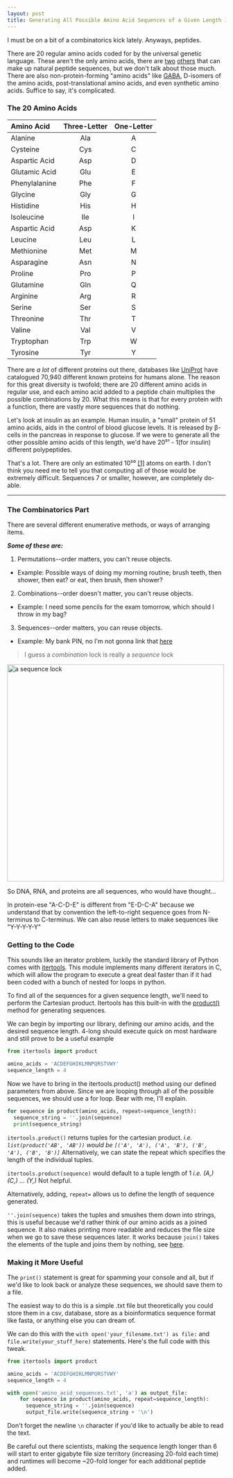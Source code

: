 ```yaml
---
layout: post
title: Generating All Possible Amino Acid Sequences of a Given Length in Python 3
---
```


I must be on a bit of a combinatorics kick lately.
Anyways, peptides.

There are 20 regular amino acids coded for by the universal genetic language. These aren't the only amino acids, there are [two](https://en.wikipedia.org/wiki/Selenocysteine) [others](https://en.wikipedia.org/wiki/Pyrrolysine) that can make up natural peptide sequences, but we don't talk about those much.
There are also non-protein-forming "amino acids" like [GABA](https://en.wikipedia.org/wiki/Gamma-Aminobutyric_acid), D-isomers of the amino acids, post-translational amino acids, and even synthetic amino acids.
Suffice to say, it's complicated.

### The 20 Amino Acids

| Amino Acid    | Three-Letter  |       One-Letter |
| :------------ |:-------------:|:----------------:|
| Alanine       | Ala           | A            |
| Cysteine      | Cys           | C            |
| Aspartic Acid | Asp           | D            |
| Glutamic Acid | Glu           | E            |
| Phenylalanine | Phe           | F            |
| Glycine       | Gly           | G            |
| Histidine     | His           | H            |
| Isoleucine    | Ile           | I            |
| Aspartic Acid | Asp           | K            |
| Leucine       | Leu           | L            |
| Methionine    | Met           | M            |
| Asparagine    | Asn           | N            |
| Proline       | Pro           | P            |
| Glutamine     | Gln           | Q            |
| Arginine      | Arg           | R            |
| Serine        | Ser           | S            |
| Threonine     | Thr           | T            |
| Valine        | Val           | V            |
| Tryptophan    | Trp           | W            |
| Tyrosine      | Tyr           | Y            |



There are *a lot* of different proteins out there, databases like [UniProt](http://www.uniprot.org/proteomes/UP000005640) have catalogued 70,940 different known proteins for humans alone.
The reason for this great diversity is twofold; there are 20 different amino acids in regular use, and each amino acid added to a peptide chain multiplies the possible combinations by 20.
What this means is that for every protein with a function, there are vastly more sequences that do nothing.

Let's look at insulin as an example. Human insulin, a "small" protein of 51 amino acids, aids in the control of blood glucose levels.
It is released by β-cells in the pancreas in response to glucose. 
If we were to generate all the other possible amino acids of this length, we'd have 20⁵¹ - 1(for insulin) different polypeptides.


That's a lot. There are only an estimated 10⁵⁰ [[1]](http://www.fnal.gov/pub/science/inquiring/questions/1atoms.html) atoms on earth. I don't think you need me to tell you that computing all of those would be extremely difficult. Sequences 7 or smaller, however, are completely do-able.

-----

### The Combinatorics Part


There are several different enumerative methods, or ways of arranging items.

**_Some of these are:_**

1. Permutations--order matters, you can't reuse objects.
 - Example: Possible ways of doing my morning routine; brush teeth, then shower, then eat? or eat, then brush, then shower?

2. Combinations--order doesn't matter, you can't reuse objects.
 - Example: I need some pencils for the exam tomorrow, which should I throw in my bag?

3. Sequences--order matters, you can reuse objects.
 - Example: My bank PIN, no I'm not gonna link that [here](https://www.youtube.com/watch?v=dQw4w9WgXcQ)


>I guess a _combination_ lock is really a _sequence_ lock

<img src="{{ site.baseurl }}/images/Combination_lock.jpg" alt="a sequence lock" style="width: 500px;"/>

So DNA, RNA, and proteins are all sequences, who would have thought...

In protein-ese "A-C-D-E" is different from "E-D-C-A" because we understand that by convention the left-to-right sequence goes from N-terminus to C-terminus.
We can also reuse letters to make sequences like "Y-Y-Y-Y-Y"


### Getting to the Code

This sounds like an iterator problem, luckily the standard library of Python comes with [itertools](https://docs.python.org/3/library/itertools.html). This module implements many different iterators in C, which will allow the program to execute a great deal faster than if it had been coded with a bunch of nested for loops in python.

To find all of the sequences for a given sequence length, we'll need to perform the Cartesian product.
Itertools has this built-in with the [product()](https://docs.python.org/3/library/itertools.html#itertools.product) method for generating sequences.

We can begin by importing our library, defining our amino acids, and the desired sequence length.
4-long should execute quick on most hardware and still prove to be a useful example

```python
from itertools import product

amino_acids = 'ACDEFGHIKLMNPQRSTVWY'
sequence_length = 4
```

Now we have to bring in the itertools.product() method using our defined parameters from above.
Since we are looping through all of the possible sequences, we should use a for loop.
Bear with me, I'll explain.

```python
for sequence in product(amino_acids, repeat=sequence_length):
  sequence_string = ''.join(sequence)
  print(sequence_string)
```

`itertools.product()` returns tuples for the cartesian product.
_i.e. `list(product('AB', 'AB'))` would be `[('A', 'A'), ('A', 'B'), ('B', 'A'), ('B', 'B')]`_
Alternatively, we can state the repeat which specifies the length of the individual tuples.

`itertools.product(sequence)` would default to a tuple length of 1
_i.e. (A,) (C,) ... (Y,)_
Not helpful.

Alternatively, adding, `repeat=` allows us to define the length of sequence generated.

`''.join(sequence)` takes the tuples and smushes them down into strings, this is useful because we'd rather think of our amino acids as a joined sequence. It also makes printing more readable and reduces the file size when we go to save these sequences later.
It works because `join()` takes the elements of the tuple and joins them by nothing, see [here](https://www.tutorialspoint.com/python/string_join.htm).


### Making it More Useful

The `print()` statement is great for spamming your console and all, but if we'd like to look back or analyze these sequences, we should save them to a file.

The easiest way to do this is a simple .txt file but theoretically you could store them in a csv, database, store as a bioinformatics sequence format like fasta, or anything else you can dream of. 

We can do this with the `with open('your_filename.txt') as file:` and `file.write(your_stuff_here)` statements.
Here's the full code with this tweak.

```python
from itertools import product

amino_acids = 'ACDEFGHIKLMNPQRSTVWY'
sequence_length = 4

with open('amino_acid_sequences.txt', 'a') as output_file:
    for sequence in product(amino_acids, repeat=sequence_length):
      sequence_string = ''.join(sequence)
      output_file.write(sequence_string + '\n')
```

Don't forget the newline `\n` character if you'd like to actually be able to read the text.

Be careful out there scientists, making the sequence length longer than 6 will start to enter gigabyte file size territory (increasing 20-fold each time) and runtimes will become ~20-fold longer for each additional peptide added.

